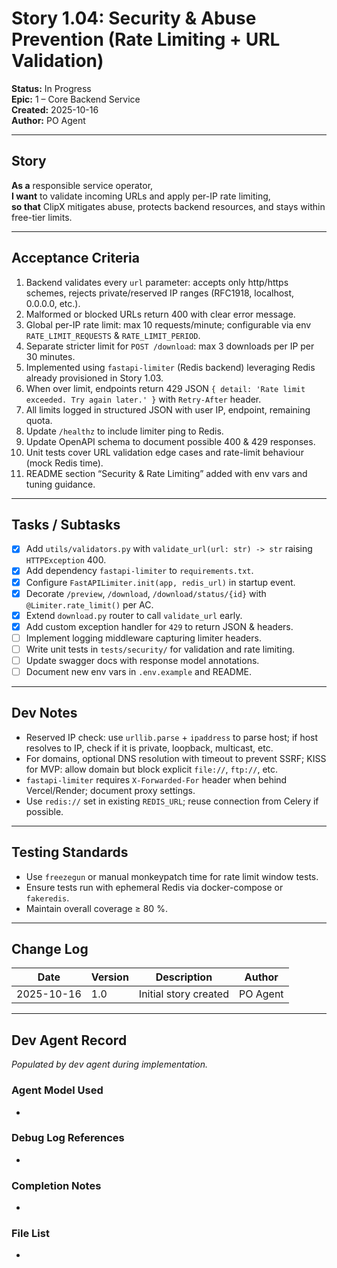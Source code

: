 <!-- Powered by BMAD™ Core -->

# Story 1.04: Security & Abuse Prevention (Rate Limiting + URL Validation)

**Status:** In Progress  
**Epic:** 1 – Core Backend Service  
**Created:** 2025-10-16  
**Author:** PO Agent

---

## Story
**As a** responsible service operator,  
**I want** to validate incoming URLs and apply per-IP rate limiting,  
**so that** ClipX mitigates abuse, protects backend resources, and stays within free-tier limits.

---

## Acceptance Criteria
1. Backend validates every `url` parameter: accepts only http/https schemes, rejects private/reserved IP ranges (RFC1918, localhost, 0.0.0.0, etc.).
2. Malformed or blocked URLs return 400 with clear error message.
3. Global per-IP rate limit: max 10 requests/minute; configurable via env `RATE_LIMIT_REQUESTS` & `RATE_LIMIT_PERIOD`.
4. Separate stricter limit for `POST /download`: max 3 downloads per IP per 30 minutes.
5. Implemented using `fastapi-limiter` (Redis backend) leveraging Redis already provisioned in Story 1.03.
6. When over limit, endpoints return 429 JSON `{ detail: 'Rate limit exceeded. Try again later.' }` with `Retry-After` header.
7. All limits logged in structured JSON with user IP, endpoint, remaining quota.
8. Update `/healthz` to include limiter ping to Redis.
9. Update OpenAPI schema to document possible 400 & 429 responses.
10. Unit tests cover URL validation edge cases and rate-limit behaviour (mock Redis time).
11. README section “Security & Rate Limiting” added with env vars and tuning guidance.

---

## Tasks / Subtasks
- [x] Add `utils/validators.py` with `validate_url(url: str) -> str` raising `HTTPException` 400.
- [x] Add dependency `fastapi-limiter` to `requirements.txt`.
- [x] Configure `FastAPILimiter.init(app, redis_url)` in startup event.
- [x] Decorate `/preview`, `/download`, `/download/status/{id}` with `@Limiter.rate_limit()` per AC.
- [x] Extend `download.py` router to call `validate_url` early.
- [x] Add custom exception handler for `429` to return JSON & headers.
- [ ] Implement logging middleware capturing limiter headers.
- [ ] Write unit tests in `tests/security/` for validation and rate limiting.
- [ ] Update swagger docs with response model annotations.
- [ ] Document new env vars in `.env.example` and README.

---

## Dev Notes
- Reserved IP check: use `urllib.parse` + `ipaddress` to parse host; if host resolves to IP, check if it is private, loopback, multicast, etc.
- For domains, optional DNS resolution with timeout to prevent SSRF; KISS for MVP: allow domain but block explicit `file://`, `ftp://`, etc.
- `fastapi-limiter` requires `X-Forwarded-For` header when behind Vercel/Render; document proxy settings.
- Use `redis://` set in existing `REDIS_URL`; reuse connection from Celery if possible.

---

## Testing Standards
- Use `freezegun` or manual monkeypatch time for rate limit window tests.
- Ensure tests run with ephemeral Redis via docker-compose or `fakeredis`.
- Maintain overall coverage ≥ 80 %.

---

## Change Log
| Date       | Version | Description                        | Author     |
|------------|---------|------------------------------------|------------|
| 2025-10-16 | 1.0     | Initial story created              | PO Agent   |

---

## Dev Agent Record
*Populated by dev agent during implementation.*

### Agent Model Used
*

### Debug Log References
*

### Completion Notes
*

### File List
*